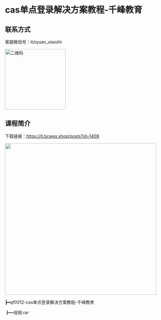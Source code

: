 # cas单点登录解决方案教程-千峰教育

## 联系方式

客服微信号：itziyuan_xiaozhi

<img src="https://ziyuanyun.oss-cn-guangzhou.aliyuncs.com/common/20240614073449/666b82192834a.jpg" width="200" height="200" alt="二维码">

## 课程简介

下载链接：https://it.bcwex.shop/posts?id=1408

<img src="https://ziyuanyun.oss-cn-guangzhou.aliyuncs.com/yun/20240515153928/664466b057c7b.jpg" width="500" alt="">

  ┣━qf0012-cas单点登录解决方案教程-千峰教育

 ┣━视频.rar

  